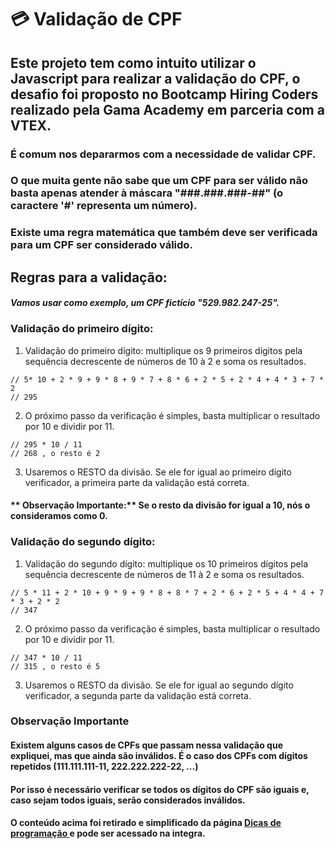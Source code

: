 # **💳  Validação de CPF** 

## Este projeto tem como intuito utilizar o Javascript para realizar a validação do CPF, o desafio foi proposto no Bootcamp Hiring Coders realizado pela Gama Academy em parceria com a VTEX.</p>


### É comum nos depararmos com  a necessidade de validar CPF. 
### O que muita gente não sabe que um CPF para ser válido não basta apenas atender à máscara "###.###.###-##" (o caractere '#' representa um número). 
### Existe uma regra matemática que também deve ser verificada para um CPF ser considerado válido. 

## Regras para a validação:

#### *Vamos usar como exemplo, um CPF fictício "529.982.247-25".*

 
### Validação do primeiro dígito:

1. Validação do primeiro dígito: multiplique os 9 primeiros dígitos pela sequência decrescente de números de 10 à 2 e soma os resultados. 

``` 
// 5* 10 + 2 * 9 + 9 * 8 + 9 * 7 + 8 * 6 + 2 * 5 + 2 * 4 + 4 * 3 + 7 * 2 
// 295
```
2. O próximo passo da verificação é simples, basta multiplicar o resultado por 10 e dividir por 11.

``` 
// 295 * 10 / 11
// 268 , o resto é 2
```

3. Usaremos o RESTO da divisão. Se ele for igual ao primeiro dígito verificador, a primeira parte da validação está correta.

#### ** Observação Importante:** Se o resto da divisão for igual a 10, nós o consideramos como 0.
 
### Validação do segundo dígito:

1. Validação do segundo dígito: multiplique os 10 primeiros dígitos pela sequência decrescente de números de 11 à 2 e soma os resultados. 
``` 
// 5 * 11 + 2 * 10 + 9 * 9 + 9 * 8 + 8 * 7 + 2 * 6 + 2 * 5 + 4 * 4 + 7 * 3 + 2 * 2
// 347
```
2. O próximo passo da verificação é simples, basta multiplicar o resultado por 10 e dividir por 11.
``` 
// 347 * 10 / 11
// 315 , o resto é 5
```
3. Usaremos o RESTO da divisão. Se ele for igual ao segundo dígito verificador, a segunda parte da validação está correta.
 
### **Observação Importante**

#### Existem alguns casos de CPFs que passam nessa validação que expliquei, mas que ainda são inválidos. É o caso dos CPFs com dígitos repetidos (111.111.111-11, 222.222.222-22, ...)

#### Por isso é necessário verificar se todos os dígitos do CPF são iguais e, caso sejam todos iguais, serão considerados inválidos.
 
 
#### O conteúdo acima foi retirado e simplificado da página <a href="https://dicasdeprogramacao.com.br/algoritmo-para-validar-cpf/#:~:text=Regra%20para%20validar%20CPF&text=O%20CPF%20%C3%A9%20formado%20por,do%20sinal%20%22%2D%22)">Dicas de programação </a> e pode ser acessado na integra.
